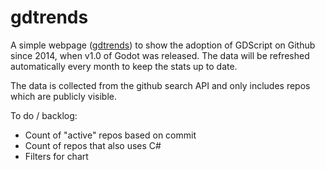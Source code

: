 # gdtrends

A simple webpage ([gdtrends](https://doubledollopped.github.io/gdtrends/)) to show the adoption of GDScript on Github since 2014, when v1.0 of Godot was released. The data will be refreshed automatically every month to keep the stats up to date.

The data is collected from the github search API and only includes repos which are publicly visible.

To do / backlog:
- Count of "active" repos based on commit
- Count of repos that also uses C#
- Filters for chart